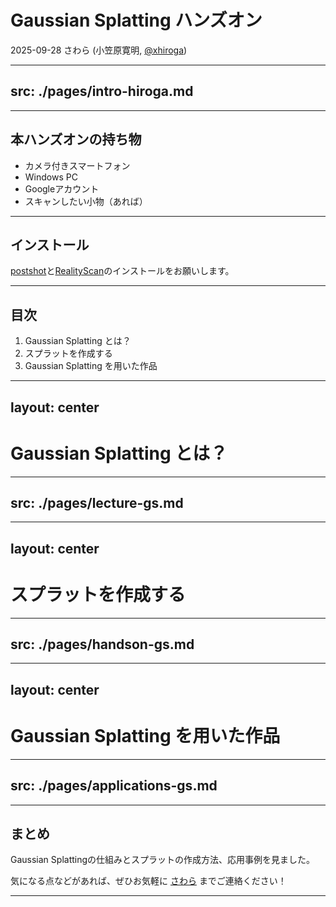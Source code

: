 # Gaussian Splatting ハンズオン
2025-09-28 さわら (小笠原寛明, [@xhiroga](https://twitter.com/xhiroga))

---
src: ./pages/intro-hiroga.md
---
---

## 本ハンズオンの持ち物

<p/>

- カメラ付きスマートフォン
- Windows PC
- Googleアカウント
- スキャンしたい小物（あれば）

---

## インストール

[postshot](https://www.jawset.com/)と[RealityScan](https://www.realityscan.com/en-US/news/realityscan-20-new-release-brings-powerful-new-features-to-a-rebranded-realitycapture)のインストールをお願いします。

---

## 目次

<p/>

1. Gaussian Splatting とは？
2. スプラットを作成する
3. Gaussian Splatting を用いた作品

---
layout: center
---

# Gaussian Splatting とは？

---
src: ./pages/lecture-gs.md
---
---
layout: center
---

# スプラットを作成する

---
src: ./pages/handson-gs.md
---
---
layout: center
---

# Gaussian Splatting を用いた作品

---
src: ./pages/applications-gs.md
---
---

## まとめ

Gaussian Splattingの仕組みとスプラットの作成方法、応用事例を見ました。

気になる点などがあれば、ぜひお気軽に [さわら](https://sawara.dev) までご連絡ください！

---
